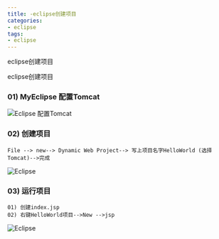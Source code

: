 ```yaml
---
title: -eclipse创建项目
categories: 
- eclipse
tags:
- eclipse
---
```

eclipse创建项目

eclipse创建项目

### 01) MyEclipse 配置Tomcat

![Eclipse 配置Tomcat](/img/java/Eclipse/Eclipse_add_Tomcat_001.gif "Eclipse配置Tomcat")

### 02) 创建项目

```
File --> new--> Dynamic Web Project--> 写上项目名字HelloWorld (选择Tomcat)-->完成
```

![Eclipse](/img/java/Eclipse/Eclipse_create_01.gif "Eclipse")

### 03) 运行项目

```
01) 创建index.jsp
02) 右键HelloWorld项目-->New -->jsp 
```

![Eclipse](/img/java/Eclipse/Eclipse_create_02.gif "Eclipse")



























